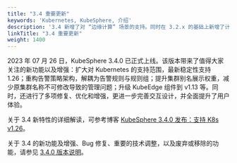 ```yaml
---
title: "3.4 重要更新"
keywords: 'Kubernetes, KubeSphere, 介绍'
description: '3.4 新增了对 “边缘计算” 场景的支持。同时在 3.2.x 的基础上新增了计量计费，让基础设施的运营成本更清晰，并进一步优化了在 “多云、多集群、多团队、多租户” 等应用场景下的使用体验'
linkTitle: "3.4 重要更新"
weight: 1400
---
```


2023 年 07 月 26 日，KubeSphere 3.4.0 已正式上线。该版本带来了值得大家关注的新功能以及增强：扩大对 Kubernetes 的支持范围，最新稳定性支持 1.26；重构告警策略架构，解耦为告警规则与规则组；提升集群别名展示权重，减少原集群名称不可修改导致的管理问题；升级 KubeEdge 组件到 v1.13 等。同时，还进行了多项修复、优化和增强，更进一步完善交互设计，并全面提升了用户体验。

关于 3.4 新特性的详细解读，可参考博客 [KubeSphere 3.4.0 发布：支持 K8s v1.26](/../../news/kubesphere-3.4.0-ga-announcement/)。


关于 3.4 的新功能及增强、Bug 修复、重要的技术调整，以及废弃或移除的功能，请参见 [3.4.0 版本说明](../../../v3.4/release/release-v340/)。